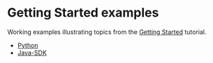 # Getting Started examples 

Working examples illustrating topics from the [Getting Started](https://help.smartling.com/hc/en-us/articles/1260804661570-Getting-Started) tutorial.

* [Python](python)
* [Java-SDK](java-sdk)
